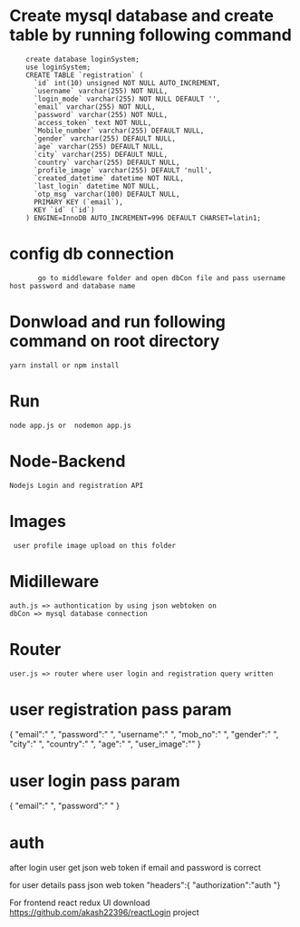 # Create mysql database and create table by running following command

        create database loginSystem;
        use loginSystem;   
        CREATE TABLE `registration` (
          `id` int(10) unsigned NOT NULL AUTO_INCREMENT,
          `username` varchar(255) NOT NULL,
          `login_mode` varchar(255) NOT NULL DEFAULT '',
          `email` varchar(255) NOT NULL,
          `password` varchar(255) NOT NULL,
          `access_token` text NOT NULL,
          `Mobile_number` varchar(255) DEFAULT NULL,
          `gender` varchar(255) DEFAULT NULL,
          `age` varchar(255) DEFAULT NULL,
          `city` varchar(255) DEFAULT NULL,
          `country` varchar(255) DEFAULT NULL,
          `profile_image` varchar(255) DEFAULT 'null',
          `created_datetime` datetime NOT NULL,
          `last_login` datetime NOT NULL,
          `otp_msg` varchar(100) DEFAULT NULL,
          PRIMARY KEY (`email`),
          KEY `id` (`id`)
        ) ENGINE=InnoDB AUTO_INCREMENT=996 DEFAULT CHARSET=latin1;

# config db connection 
           go to middleware folder and open dbCon file and pass username host password and database name

# Donwload and run following command on root directory 

    yarn install or npm install 


# Run 
    node app.js or  nodemon app.js

# Node-Backend
    Nodejs Login and registration API


# Images
     user profile image upload on this folder
# Midilleware
    auth.js => authontication by using json webtoken on 
    dbCon => mysql database connection 
# Router 
    user.js => router where user login and registration query written
    
    
# user registration pass param
   {
        "email":" ",
        "password":" ",
        "username":" ",
        "mob_no":" ",
        "gender":" ",
        "city":" ",
        "country":" ",
        "age":" ",
        "user_image":""
    }
    
# user login pass param 
   {
    "email":" ",
    "password":" "
    }
      
# auth
   after login user get json web token if email and password is correct
   
   for user details pass json web token 
   "headers":{	"authorization":"auth <json web token>"}
        
        
        
For frontend react redux UI download https://github.com/akash22396/reactLogin  project
   

     
    
 
     

